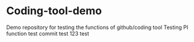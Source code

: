 # Coding-tool-demo
Demo repository for testing the functions of github/coding tool
Testing PI function
test
commit test 123
test
